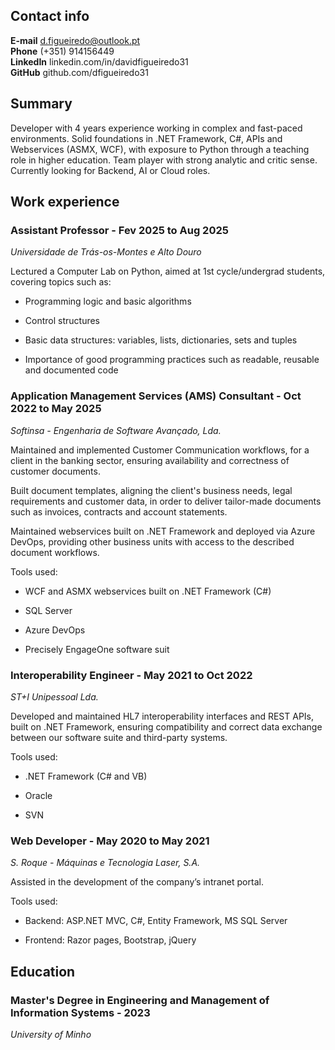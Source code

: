 ## Contact info

**E-mail**    d.figueiredo@outlook.pt   
**Phone**     (+351) 914156449  
**LinkedIn**  linkedin.com/in/davidfigueiredo31     
**GitHub**    github.com/dfigueiredo31

## Summary

Developer with 4 years experience working in complex and fast-paced environments. Solid foundations in .NET Framework, C#, APIs and Webservices (ASMX, WCF), with exposure to Python through a teaching role in higher education. Team player with strong analytic and critic sense. Currently looking for Backend, AI or Cloud roles.

## Work experience

### Assistant Professor - Fev 2025 to Aug 2025 
*Universidade de Trás-os-Montes e Alto Douro*

Lectured a Computer Lab on Python, aimed at 1st cycle/undergrad students, covering topics such as:

* Programming logic and basic algorithms

* Control structures

* Basic data structures: variables, lists, dictionaries, sets and tuples

* Importance of good programming practices such as readable, reusable and documented code

### Application Management Services (AMS) Consultant - Oct 2022 to May 2025
*Softinsa - Engenharia de Software Avançado, Lda.*

Maintained and implemented Customer Communication workflows, for a client in the banking sector, ensuring availability and correctness of customer documents.

Built document templates, aligning the client's business needs, legal requirements and customer data, in order to deliver tailor-made documents such as invoices, contracts and account statements.

Maintained webservices built on .NET Framework and deployed via Azure DevOps, providing other business units with access to the described document workflows.

Tools used:

- WCF and ASMX webservices built on .NET Framework (C#)

- SQL Server

- Azure DevOps

- Precisely EngageOne software suit

### Interoperability Engineer - May 2021 to Oct 2022
*ST+I Unipessoal Lda.*

Developed and maintained HL7 interoperability interfaces and REST APIs, built on .NET Framework, ensuring compatibility and correct data exchange between our software suite and third-party systems.

Tools used:

- .NET Framework (C# and VB)

- Oracle 

- SVN

### Web Developer - May 2020 to May 2021
*S. Roque - Máquinas e Tecnologia Laser, S.A.*  

Assisted in the development of the company’s intranet portal.

Tools used:

- Backend: ASP.NET MVC, C\#, Entity Framework, MS SQL Server

- Frontend: Razor pages, Bootstrap, jQuery

## Education

### Master's Degree in Engineering and Management of Information Systems - 2023
*University of Minho*    
